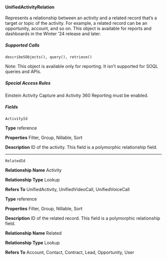 #### UnifiedActivityRelation

Represents a relationship between an activity and a related record that’s a target or topic of the activity. For example, a related record
can be an opportunity, account, and so on. This object is available for reports and dashboards in the Winter ’24 release and later.

##### Supported Calls
```
describeSObjects(), query(), retrieve()

```
Note: This object is available only for reporting. It isn’t supported for SOQL queries and APIs.

##### Special Access Rules

Einstein Activity Capture and Activity 360 Reporting must be enabled.

##### Fields

```
ActivityId

```

**Type**
reference

**Properties**
Filter, Group, Nillable, Sort

**Description**
ID of the activity. This field is a polymorphic relationship field.


-----

```
RelatedId

```

**Relationship Name**
Activity

**Relationship Type**
Lookup

**Refers To**
UnifiedActivity, UnifiedVideoCall, UnifiedVoiceCall

**Type**
reference

**Properties**
Filter, Group, Nillable, Sort

**Description**
ID of the related record. This field is a polymorphic relationship field.

**Relationship Name**
Related

**Relationship Type**
Lookup

**Refers To**
Account, Contact, Contract, Lead, Opportunity, User

